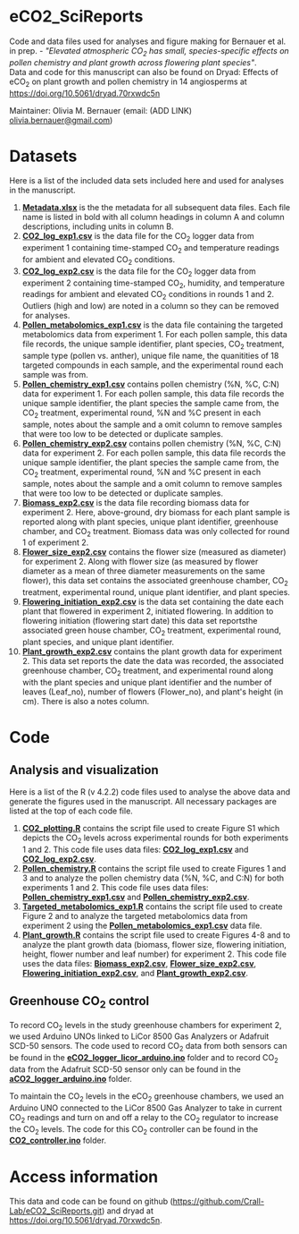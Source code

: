# eCO2_SciReports
Code and data files used for analyses and figure making for Bernauer et al. in prep. - <i>"Elevated atmospheric CO<sub>2</sub> has small, species-specific effects on pollen chemistry and plant growth across flowering plant species"</i>.  
Data and code for this manuscript can also be found on Dryad: Effects of eCO<sub>2</sub> on plant growth and pollen chemistry in 14 angiosperms at <https://doi.org/10.5061/dryad.70rxwdc5n>

Maintainer: Olivia M. Bernauer (email: (ADD LINK) olivia.bernauer@gmail.com)

# Datasets
Here is a list of the included data sets included here and used for analyses in the manuscript. 

1. [<b>Metadata.xlsx</b>](https://github.com/Crall-Lab/eCO2_SciReports/blob/d71c48e19f66539a5bbe0543b5ec497b8c47ddcb/Metadata.xlsx) is the the metadata for all subsequent data files. Each file name is listed in bold with all column headings in column A and column descriptions, including units in column B. 
2. [<b>CO2_log_exp1.csv</b>](https://github.com/Crall-Lab/eCO2_SciReports/blob/d71c48e19f66539a5bbe0543b5ec497b8c47ddcb/CO2_log_exp1.csv) is the data file for the CO<sub>2</sub> logger data from experiment 1 containing time-stamped CO<sub>2</sub> and temperature readings for ambient and elevated CO<sub>2</sub> conditions. 
3. [<b>CO2_log_exp2.csv</b>](https://github.com/Crall-Lab/eCO2_SciReports/blob/d71c48e19f66539a5bbe0543b5ec497b8c47ddcb/CO2_log_exp2.csv) is the data file for the CO<sub>2</sub> logger data from experiment 2 containing time-stamped CO<sub>2</sub>, humidity, and temperature readings for ambient and elevated CO<sub>2</sub> conditions in rounds 1 and 2. Outliers (high and low) are noted in a column so they can be removed for analyses.  
4. [<b>Pollen_metabolomics_exp1.csv</b>](https://github.com/Crall-Lab/eCO2_SciReports/blob/d71c48e19f66539a5bbe0543b5ec497b8c47ddcb/Pollen_metabolomics_exp1.csv) is the data file containing the targeted metabolomics data from experiment 1. For each pollen sample, this data file records, the unique sample identifier, plant species, CO<sub>2</sub> treatment, sample type (pollen vs. anther), unique file name, the quanitities of 18 targeted compounds in each sample, and the experimental round each sample was from. 
5. [<b>Pollen_chemistry_exp1.csv</b>](https://github.com/Crall-Lab/eCO2_SciReports/blob/d71c48e19f66539a5bbe0543b5ec497b8c47ddcb/Pollen_chemistry_exp1.csv) contains pollen chemistry (%N, %C, C:N) data for experiment 1. For each pollen sample, this data file records the unique sample identifier, the plant species the sample came from, the CO<sub>2</sub> treatment, experimental round, %N and %C present in each sample, notes about the sample and a omit column to remove samples that were too low to be detected or duplicate samples. 
6. [<b>Pollen_chemistry_exp2.csv</b>](https://github.com/Crall-Lab/eCO2_SciReports/blob/d71c48e19f66539a5bbe0543b5ec497b8c47ddcb/Pollen_chemistry_exp2.csv) contains pollen chemistry (%N, %C, C:N) data for experiment 2. For each pollen sample, this data file records the unique sample identifier, the plant species the sample came from, the CO<sub>2</sub> treatment, experimental round, %N and %C present in each sample, notes about the sample and a omit column to remove samples that were too low to be detected or duplicate samples. 
7. [<b>Biomass_exp2.csv</b>](https://github.com/Crall-Lab/eCO2_SciReports/blob/979f5964d17bb705b5a8e535265b44bec3a39363/Biomass_exp2.csv) is the data file recording biomass data for experiment 2. Here, above-ground, dry biomass for each plant sample is reported along with plant species, unique plant identifier, greenhouse chamber, and CO<sub>2</sub> treatment. Biomass data was only collected for round 1 of experiment 2.  
8. [<b>Flower_size_exp2.csv</b>](https://github.com/Crall-Lab/eCO2_SciReports/blob/d71c48e19f66539a5bbe0543b5ec497b8c47ddcb/Flower_size_exp2.csv) contains the flower size (measured as diameter) for experiment 2. Along with flower size (as measured by flower diameter as a mean of three diameter measurements on the same flower), this data set contains the associated greenhouse chamber, CO<sub>2</sub> treatment, experimental round, unique plant identifier, and plant species. 
9. [<b>Flowering_initiation_exp2.csv</b>](https://github.com/Crall-Lab/eCO2_SciReports/blob/d71c48e19f66539a5bbe0543b5ec497b8c47ddcb/Flowering_initiation_exp2.csv) is the data set containing the date each plant that flowered in experiment 2, initiated flowering. In addition to flowering initiation (flowering start date) this data set reportsthe associated green house chamber, CO<sub>2</sub> treatment, experimental round, plant species, and unique plant identifier. 
10. [<b>Plant_growth_exp2.csv</b>](https://github.com/Crall-Lab/eCO2_SciReports/blob/d71c48e19f66539a5bbe0543b5ec497b8c47ddcb/Plant_growth_exp2.csv) contains the plant growth data for experiment 2. This data set reports the date the data was recorded, the associated greenhouse chamber, CO<sub>2</sub> treatment, and experimental round along with the plant species and unique plant identifier and the number of leaves (Leaf_no), number of flowers (Flower_no), and plant's height (in cm). There is also a notes column. 

# Code
## Analysis and visualization
Here is a list of the R (v 4.2.2) code files used to analyse the above data and generate the figures used in the manuscript. All necessary packages are listed at the top of each code file. 
1. [<b>CO2_plotting.R</b>](https://github.com/Crall-Lab/eCO2_SciReports/blob/d71c48e19f66539a5bbe0543b5ec497b8c47ddcb/CO2_plotting.R) contains the script file used to create Figure S1 which depicts the CO<sub>2</sub> levels across experimental rounds for both experiments 1 and 2. This code file uses data files: [<b>CO2_log_exp1.csv</b>](https://github.com/Crall-Lab/eCO2_SciReports/blob/d71c48e19f66539a5bbe0543b5ec497b8c47ddcb/CO2_log_exp1.csv) and [<b>CO2_log_exp2.csv</b>](https://github.com/Crall-Lab/eCO2_SciReports/blob/d71c48e19f66539a5bbe0543b5ec497b8c47ddcb/CO2_log_exp2.csv).
2. [<b>Pollen_chemistry.R</b>](https://github.com/Crall-Lab/eCO2_SciReports/blob/d71c48e19f66539a5bbe0543b5ec497b8c47ddcb/Pollen_chemistry.R) contains the script file used to create Figures 1 and 3 and to analyze the pollen chemistry data (%N, %C, and C:N) for both experiments 1 and 2. This code file uses data files: [<b>Pollen_chemistry_exp1.csv</b>](https://github.com/Crall-Lab/eCO2_SciReports/blob/d71c48e19f66539a5bbe0543b5ec497b8c47ddcb/Pollen_chemistry_exp1.csv) and [<b>Pollen_chemistry_exp2.csv</b>](https://github.com/Crall-Lab/eCO2_SciReports/blob/d71c48e19f66539a5bbe0543b5ec497b8c47ddcb/Pollen_chemistry_exp2.csv).
3. [<b>Targeted_metabolomics_exp1.R</b>](https://github.com/Crall-Lab/eCO2_SciReports/blob/d71c48e19f66539a5bbe0543b5ec497b8c47ddcb/Targeted_metabolomics_exp1.R) contains the script file used to create Figure 2 and to analyze the targeted metabolomics data from experiment 2 using the [<b>Pollen_metabolomics_exp1.csv</b>](https://github.com/Crall-Lab/eCO2_SciReports/blob/d71c48e19f66539a5bbe0543b5ec497b8c47ddcb/Pollen_metabolomics_exp1.csv) data file. 
4. [<b>Plant_growth.R</b>](https://github.com/Crall-Lab/eCO2_SciReports/blob/d71c48e19f66539a5bbe0543b5ec497b8c47ddcb/Plant_growth.R) contains the script file used to create Figures 4-8 and to analyze the plant growth data (biomass, flower size, flowering initiation, height, flower number and leaf number) for experiment 2. This code file uses the data files: [<b>Biomass_exp2.csv</b>](https://github.com/Crall-Lab/eCO2_SciReports/blob/979f5964d17bb705b5a8e535265b44bec3a39363/Biomass_exp2.csv), [<b>Flower_size_exp2.csv</b>](https://github.com/Crall-Lab/eCO2_SciReports/blob/d71c48e19f66539a5bbe0543b5ec497b8c47ddcb/Flower_size_exp2.csv), [<b>Flowering_initiation_exp2.csv</b>](https://github.com/Crall-Lab/eCO2_SciReports/blob/d71c48e19f66539a5bbe0543b5ec497b8c47ddcb/Flowering_initiation_exp2.csv), and [<b>Plant_growth_exp2.csv</b>](https://github.com/Crall-Lab/eCO2_SciReports/blob/d71c48e19f66539a5bbe0543b5ec497b8c47ddcb/Plant_growth_exp2.csv).

## Greenhouse CO<sub>2</sub> control
To record CO<sub>2</sub> levels in the study greenhouse chambers for experiment 2, we used Arduino UNOs linked to LiCor 8500 Gas Analyzers or Adafruit SCD-50 sensors. The code used to record CO<sub>2</sub> data from both sensors can be found in the [<b>eCO2_logger_licor_arduino.ino</b>](https://github.com/Crall-Lab/eCO2_SciReports/tree/d71c48e19f66539a5bbe0543b5ec497b8c47ddcb/eCO2_logger_licor_arduino) folder and to record CO<sub>2</sub> data from the Adafruit SCD-50 sensor only can be found in the [<b>aCO2_logger_arduino.ino</b>](https://github.com/Crall-Lab/eCO2_SciReports/tree/d71c48e19f66539a5bbe0543b5ec497b8c47ddcb/aCO2_logger_arduino) folder. 

To maintain the CO<sub>2</sub> levels in the eCO<sub>2</sub> greenhouse chambers, we used an Arduino UNO connected to the LiCor 8500 Gas Analyzer to take in current CO<sub>2</sub> readings and turn on and off a relay to the CO<sub>2</sub> regulator to increase the CO<sub>2</sub> levels. The code for this CO<sub>2</sub> controller can be found in the [<b>CO2_controller.ino</b>](https://github.com/Crall-Lab/eCO2_SciReports/tree/d71c48e19f66539a5bbe0543b5ec497b8c47ddcb/CO2_controller) folder. 

# Access information
This data and code can be found on github (<https://github.com/Crall-Lab/eCO2_SciReports.git>) and dryad at <https://doi.org/10.5061/dryad.70rxwdc5n>.
